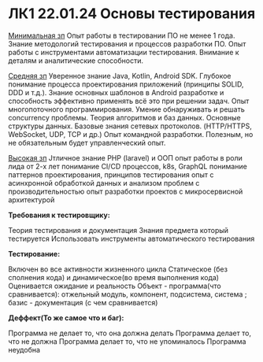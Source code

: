 # ЛК1 22.01.24 Основы тестирования

[Минимальная зп](https://zvenigorod.hh.ru/vacancy/91095485?query=тестировщик&hhtmFrom=vacancy_search_list)
Опыт работы в тестировании ПО не менее 1 года.
Знание методологий тестирования и процессов разработки ПО.
Опыт работы с инструментами автоматизации тестирования.
Внимание к деталям и аналитические способности.

[Средняя зп]([https://zvenigorod.hh.ru/vacancy/91095485?query=тестировщик&hhtmFrom=vacancy_search_list](https://zvenigorod.hh.ru/vacancy/85616418?query=тестировщик&hhtmFrom=vacancy_search_list))
Уверенное знание Java, Kotlin, Android SDK.
Глубокое понимание процесса проектирования приложений (принципы SOLID, DDD и т.д.). Знание основных шаблонов в Android разработке и способность эффективно применять всё это при решении задач. Опыт многопоточного программирования. Умение обнаруживать и решать concurrency проблемы.
Теория алгоритмов и баз данных. Основные структуры данных.
Базовые знания сетевых протоколов. (HTTP/HTTPS, WebSocket, UDP, TCP и др.)
Опыт командной разработки. Полезным, но не обязательным будет управленческий опыт.

[Высокая зп](https://zvenigorod.hh.ru/vacancy/91133361?query=тестировщик&hhtmFrom=vacancy_search_list)
Jтличное знание PHP (laravel) и ООП
опыт работы в роли лида от 2-х лет
понимание CI/CD процессов, k8s, GraphQL
понимание паттернов проектирования, принципов тестирования
опыт с асинхронной обработкой данных и анализом проблем с производительностью
опыт разработки проектов с микросервисной архитектурой

**Требования к тестировщику:**

Теория тестирования и документация
Знания предмета который тестируется
Использовать инструменты автоматического тестирования

**Тестирование:**

Включен во все активности жизненного цикла
Статическое (без сполнения кода) и динамическое(во время выполнения кода)
Оценивается ожидание и реальность
Объект - программа(что сравнивается): отжельный модуль, компонент, подсистема, система ; базис - документация (с чем сравнивается)

**Деффект(То же самое что и баг):**

Программа не делает то, что она должна делать
Программа делает то, что не должна
Программа делает то, что не упоминалось
Программа неудобна
